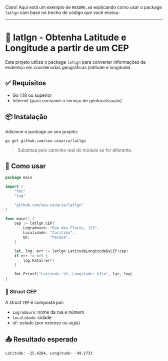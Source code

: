 Claro! Aqui está um exemplo de `README.md` explicando como usar o package `latlgn` com base no trecho de código que você enviou:

---

# 📍 latlgn - Obtenha Latitude e Longitude a partir de um CEP

Este projeto utiliza o package `latlgn` para converter informações de endereço em coordenadas geográficas (latitude e longitude).

## ✅ Requisitos

- Go 1.18 ou superior
- Internet (para consumir o serviço de geolocalização)

## 📦 Instalação

Adicione o package ao seu projeto:

```bash
go get github.com/seu-usuario/latlgn
```

> Substitua pelo caminho real do módulo se for diferente.

## 🧩 Como usar

```go
package main

import (
	"fmt"
	"log"

	"github.com/seu-usuario/latlgn"
)

func main() {
	cep := latlgn.CEP{
		Logradouro: "Rua das Flores, 123",
		Localidade: "Curitiba",
		UF:         "Paraná",
	}

	lat, lng, err := latlgn.LatitudeLongitudeByCEP(cep)
	if err != nil {
		log.Fatal(err)
	}

	fmt.Printf("Latitude: %f, Longitude: %f\n", lat, lng)
}
```

### 📌 Struct CEP

A struct `CEP` é composta por:

- `Logradouro`: nome da rua e número
- `Localidade`: cidade
- `UF`: estado (por extenso ou sigla)

## 📤 Resultado esperado

```text
Latitude: -25.4284, Longitude: -49.2733
```